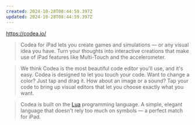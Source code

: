 ```yaml
---
created: 2024-10-28T08:44:59.397Z
updated: 2024-10-28T08:44:59.397Z
---
```

https://codea.io/

> Codea for iPad lets you create games and simulations — or any visual idea you have. Turn your thoughts into interactive creations that make use of iPad features like Multi-Touch and the accelerometer.

> We think Codea is the most beautiful code editor you'll use, and it's easy. Codea is designed to let you touch your code. Want to change a color? Just tap and drag it. How about an image or a sound? Tap your code to bring up visual editors that let you choose exactly what you want.

> Codea is built on the [Lua](http://www.lua.org/) programming language. A simple, elegant language that doesn't rely too much on symbols — a perfect match for iPad.